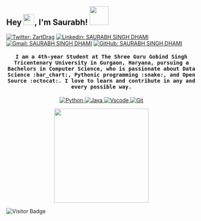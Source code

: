 ## Hey <img src="https://github.com/TheDudeThatCode/TheDudeThatCode/blob/master/Assets/Hi.gif" width="29">, I'm Saurabh! <img src="https://media.giphy.com/media/mGcNjsfWAjY5AEZNw6/giphy.gif" width="50"></h2>

[![Twitter: ZartDrag](https://img.shields.io/twitter/follow/ZartDrag?style=social)](https://twitter.com/ZartDrag)
[![Linkedin: SAURABH SINGH DHAMI](https://img.shields.io/badge/-SAURABHSINGHDHAMI-blue?style=flat-square&logo=Linkedin&logoColor=white&link=https://www.linkedin.com/in/SAURABHSINGHDHAMI/)](https://www.linkedin.com/in/saurabh-singh-dhami-b68326194/)
[![Gmail: SAURABH SINGH DHAMI](https://img.shields.io/badge/-saurabhsinghdhami136984@gmail.com-c14438?style=flat-square&logo=Gmail&logoColor=white&link=mailto:saurabhsinghdhami136984@gmail.com)](mailto:saurabhsinghdhami136984@gmail.com)
[![GitHub: SAURABH SINGH DHAMI](https://img.shields.io/github/followers/SAURABHSINGHDHAMI?label=follow&style=social)](https://github.com/SAURABHSINGHDHAMI)


<h4 align="center"><samp> I am a 4th-year Student at The Shree Guru Gobind Singh Tricentenary University in Gurgaon, Haryana, pursuing a Bachelors in Computer Science, who is passionate about Data Science :bar_chart:, Pythonic programming :snake:, and Open Source :octocat:. I love to learn and contribute in any and every possible way.</samp></h4>

<p align="center">
        <!-- Programming Languages -->
        <!-- Python -->
        <a href="https://github.com/SAURABHSINGHDHAMI?tab=repositories" target="_blank"><img alt="Python"
                        src="https://img.shields.io/badge/Python-FFD43B?style=flat&logo=python&logoColor=darkgreen">
        </a>
        <!-- Java -->
        <a href="https://github.com/SAURABHSINGHDHAMI?tab=repositories" target="_blank"><img alt="Java"
                        src="https://img.shields.io/badge/Java-ED8B00?style=flat&logo=java&logoColor=white">
        </a>
        <!-- Vscode -->
        <a href="https://github.com/SAURABHSINGHDHAMI?tab=repositories" target="_blank"><img alt="Vscode"
                        src="https://img.shields.io/badge/Visual_Studio_Code-0078D4?style=flat&logo=visual%20studio%20code&logoColor=white">
        </a>
        <!-- Git -->
        <a href="https://github.com/SAURABHSINGHDHAMI?tab=repositories" target="_blank"><img alt="Git"
                        src="https://img.shields.io/badge/GIT-E44C30?style=flat&logo=git&logoColor=white">
        </a>
</p>

<p align="center">
  <img width="250" src="https://c.tenor.com/y2JXkY1pXkwAAAAC/cat-computer.gif">
</p>


![Visitor Badge](https://visitor-badge.laobi.icu/badge?page_id=saurabhsinghdhami.saurabhsinghdhami)
